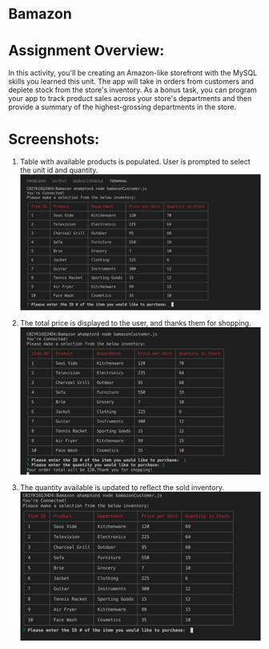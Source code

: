 # Bamazon

# Assignment Overview: 

In this activity, you'll be creating an Amazon-like storefront with the MySQL skills you learned this unit. The app will take in orders from customers and deplete stock from the store's inventory. As a bonus task, you can program your app to track product sales across your store's departments and then provide a summary of the highest-grossing departments in the store.

# Screenshots: 
1) Table with available products is populated. User is prompted to select the unit id and quantity. 
![](images/image1.png) 

2) The total price is displayed to the user, and thanks them for shopping. 
![](images/image2.png)

3) The quantity available is updated to reflect the sold inventory. 
![](images/image3.png)
